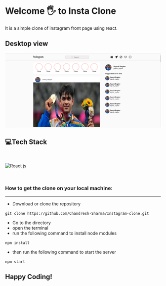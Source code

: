 # Welcome 🖐 to Insta Clone
It is a simple clone of instagram front page using react.

## Desktop view
![Desktop view](./src/images/instaclone.png)

## 💻Tech Stack
<br>

![React js](https://img.shields.io/badge/reactjs%20-%23E34F26.svg?&style=for-the-badge&logo=reactjs&logoColor=white)


<br>

### How to get the clone on your local machine:

---

- Download or clone the repository

```
git clone https://github.com/Chandresh-Sharma/Instagram-clone.git
```

- Go to the directory
- open the terminal 
- run the following command to install node modules
```
npm install
```
- then run the following command to start the server
```
npm start
```


## Happy Coding!